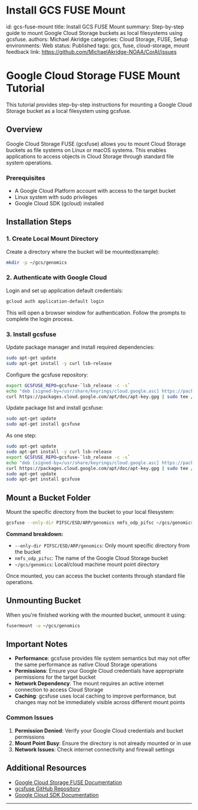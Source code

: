 # Install GCS FUSE Mount
id: gcs-fuse-mount
title: Install GCS FUSE Mount
summary: Step-by-step guide to mount Google Cloud Storage buckets as local filesystems using gcsfuse.
authors: Michael Akridge
categories: Cloud Storage, FUSE, Setup
environments: Web
status: Published
tags: gcs, fuse, cloud-storage, mount
feedback link: https://github.com/MichaelAkridge-NOAA/CorAI/issues

# Google Cloud Storage FUSE Mount Tutorial

This tutorial provides step-by-step instructions for mounting a Google Cloud Storage bucket as a local filesystem using gcsfuse.

## Overview

Google Cloud Storage FUSE (gcsfuse) allows you to mount Cloud Storage buckets as file systems on Linux or macOS systems. This enables applications to access objects in Cloud Storage through standard file system operations.

### Prerequisites

- A Google Cloud Platform account with access to the target bucket
- Linux system with sudo privileges
- Google Cloud SDK (gcloud) installed

## Installation Steps

### 1. Create Local Mount Directory

Create a directory where the bucket will be mounted(example):

```bash
mkdir -p ~/gcs/genomics
```

### 2. Authenticate with Google Cloud

Login and set up application default credentials:

```bash
gcloud auth application-default login
```

This will open a browser window for authentication. Follow the prompts to complete the login process.

### 3. Install gcsfuse

Update package manager and install required dependencies:

```bash
sudo apt-get update
sudo apt-get install -y curl lsb-release
```

Configure the gcsfuse repository:

```bash
export GCSFUSE_REPO=gcsfuse-`lsb_release -c -s`
echo "deb [signed-by=/usr/share/keyrings/cloud.google.asc] https://packages.cloud.google.com/apt $GCSFUSE_REPO main" | sudo tee /etc/apt/sources.list.d/gcsfuse.list
curl https://packages.cloud.google.com/apt/doc/apt-key.gpg | sudo tee /usr/share/keyrings/cloud.google.asc
```

Update package list and install gcsfuse:

```bash
sudo apt-get update
sudo apt-get install gcsfuse
```

As one step:
```bash
sudo apt-get update
sudo apt-get install -y curl lsb-release
export GCSFUSE_REPO=gcsfuse-`lsb_release -c -s`
echo "deb [signed-by=/usr/share/keyrings/cloud.google.asc] https://packages.cloud.google.com/apt $GCSFUSE_REPO main" | sudo tee /etc/apt/sources.list.d/gcsfuse.list
curl https://packages.cloud.google.com/apt/doc/apt-key.gpg | sudo tee /usr/share/keyrings/cloud.google.asc
sudo apt-get update
sudo apt-get install gcsfuse
```

## Mount a Bucket Folder

Mount the specific directory from the bucket to your local filesystem:

```bash
gcsfuse --only-dir PIFSC/ESD/ARP/genomics nmfs_odp_pifsc ~/gcs/genomics
```

**Command breakdown:**
- `--only-dir PIFSC/ESD/ARP/genomics`: Only mount specific directory from the bucket
- `nmfs_odp_pifsc`: The name of the Google Cloud Storage bucket
- `~/gcs/genomics`: Local/cloud machine mount point directory

Once mounted, you can access the bucket contents through standard file operations.

## Unmounting Bucket

When you're finished working with the mounted bucket, unmount it using:

```bash
fusermount -u ~/gcs/genomics
```

## Important Notes

- **Performance**: gcsfuse provides file system semantics but may not offer the same performance as native Cloud Storage operations
- **Permissions**: Ensure your Google Cloud credentials have appropriate permissions for the target bucket
- **Network Dependency**: The mount requires an active internet connection to access Cloud Storage
- **Caching**: gcsfuse uses local caching to improve performance, but changes may not be immediately visible across different mount points

### Common Issues

1. **Permission Denied**: Verify your Google Cloud credentials and bucket permissions
2. **Mount Point Busy**: Ensure the directory is not already mounted or in use
3. **Network Issues**: Check internet connectivity and firewall settings

## Additional Resources

- [Google Cloud Storage FUSE Documentation](https://cloud.google.com/storage/docs/gcs-fuse)
- [gcsfuse GitHub Repository](https://github.com/GoogleCloudPlatform/gcsfuse)
- [Google Cloud SDK Documentation](https://cloud.google.com/sdk/docs)

---
